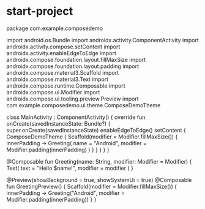 # start-project
package com.example.composedemo

import android.os.Bundle
import androidx.activity.ComponentActivity
import androidx.activity.compose.setContent
import androidx.activity.enableEdgeToEdge
import androidx.compose.foundation.layout.fillMaxSize
import androidx.compose.foundation.layout.padding
import androidx.compose.material3.Scaffold
import androidx.compose.material3.Text
import androidx.compose.runtime.Composable
import androidx.compose.ui.Modifier
import androidx.compose.ui.tooling.preview.Preview
import com.example.composedemo.ui.theme.ComposeDemoTheme

class MainActivity : ComponentActivity() {
    override fun onCreate(savedInstanceState: Bundle?) {
        super.onCreate(savedInstanceState)
        enableEdgeToEdge()
        setContent {
            ComposeDemoTheme {
                Scaffold(modifier = Modifier.fillMaxSize()) { innerPadding ->
                    Greeting(
                        name = "Android",
                        modifier = Modifier.padding(innerPadding)
                    )
                }
            }
        }
    }
}

@Composable
fun Greeting(name: String, modifier: Modifier = Modifier) {
    Text(
        text = "Hello $name!",
        modifier = modifier
    )
}

@Preview(showBackground = true, showSystemUi = true)
@Composable
fun GreetingPreview() {
    Scaffold(modifier = Modifier.fillMaxSize()) { innerPadding ->
        Greeting("Android", modifier = Modifier.padding(innerPadding))
    }
}
